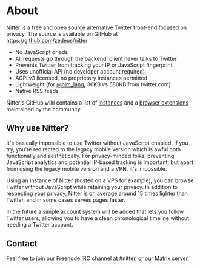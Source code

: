 # About

Nitter is a free and open source alternative Twitter front-end focused on
privacy. The source is available on GitHub at <https://github.com/zedeus/nitter>

* No JavaScript or ads
* All requests go through the backend, client never talks to Twitter
* Prevents Twitter from tracking your IP or JavaScript fingerprint
* Uses unofficial API (no developer account required)
* AGPLv3 licensed, no proprietary instances permitted
* Lightweight (for [@nim_lang](/nim_lang), 36KB vs 580KB from twitter.com)
* Native RSS feeds

Nitter's GitHub wiki contains a list of
[instances](https://github.com/zedeus/nitter/wiki/Instances) and
a [browser extensions](https://github.com/zedeus/nitter/wiki/Extensions)
maintained by the community.

## Why use Nitter?

It's basically impossible to use Twitter without JavaScript enabled. If you try,
you're redirected to the legacy mobile version which is awful both functionally
and aesthetically. For privacy-minded folks, preventing JavaScript analytics and
potential IP-based tracking is important, but apart from using the legacy mobile
version and a VPN, it's impossible.

Using an instance of Nitter (hosted on a VPS for example), you can browse
Twitter without JavaScript while retaining your privacy. In addition to
respecting your privacy, Nitter is on average around 15 times lighter than
Twitter, and in some cases serves pages faster.

In the future a simple account system will be added that lets you follow Twitter
users, allowing you to have a clean chronological timeline without needing a
Twitter account.

## Contact

Feel free to join our Freenode IRC channel at #nitter, or our
[Matrix server](https://matrix.to/#/#nitter:matrix.org).
